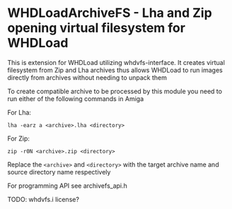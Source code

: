 # WHDLoadArchiveFS - Lha and Zip opening virtual filesystem for WHDLoad

This is extension for WHDLoad utilizing whdvfs-interface. It creates virtual filesystem from Zip and Lha archives thus allows WHDLoad to run images directly from archives without needing to unpack them

To create compatible archive to be processed by this module you need to run either of the following commands in Amiga

For Lha:
```
lha -earz a <archive>.lha <directory>
```

For Zip:
```
zip -r0N <archive>.zip <directory>
```

Replace the `<archive>` and `<directory>` with the target archive name and source directory name respectively

For programming API see archivefs_api.h

TODO: whdvfs.i license?
